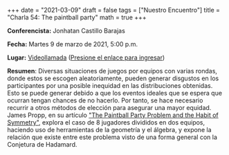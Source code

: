 +++
date      = "2021-03-09"
draft     = false
tags      = ["Nuestro Encuentro"]
title     = "Charla 54: The paintball party"
math      = true
+++

**Conferencista:** Jonhatan Castillo Barajas

**Fecha:** Martes 9 de marzo de 2021, 5:00 p.m.

**Lugar:** [Videollamada](https://meet.google.com/izy-pzig-pbf)  ([Presione el enlace para ingresar](https://meet.google.com/izy-pzig-pbf))

**Resumen**: Diversas situaciones de juegos por equipos con varias rondas, donde estos se escogen aleatoriamente, pueden generar disgustos en los participantes por una posible inequidad en las distribuciones obtenidas. Esto se puede generar debido a que los eventos ideales que se espera que ocurran tengan chances de no hacerlo. Por tanto, se hace necesario recurrir a otros métodos de elección para asegurar una mayor equidad. James Propp, en su artículo ["The Paintball Party Problem and the Habit of Symmetry"](https://www.maa.org/sites/default/files/pdf/Mathhorizons/pdfs/PaintballParty_MH_Nov17.pdf), explora el caso de 8 jugadores divididos en dos equipos, haciendo uso de herramientas de la geometría y el álgebra, y expone la relación que existe entre este problema visto de una forma general con la Conjetura de Hadamard.
